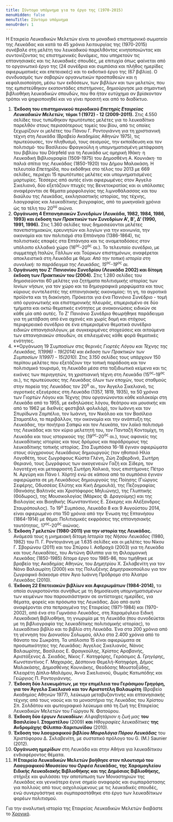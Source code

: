 ```yaml
---
title: Σύντομο υπόμνημα για το έργο της (1970-2015)
menuHidden: false
menuTitle: Σύντομο υπόμνημα
menuOrder: 1
---
```


H Εταιρεία Λευκαδικών Μελετών είναι το μοναδικό επιστημονικό σωματείο της Λευκάδας και κατά τα 45 χρόνια λειτουργίας της \(1970-2015\) συνέβαλε στη μελέτη του λευκαδικού παρελθόντος κινητοποιώντας και συντονίζοντας τις επιστημονικές δυνάμεις, που υπηρετούν τις επτανησιακές και τις λευκαδικές σπουδές, με επιτυχία όπως φαίνεται από το οργανωτικό έργο της \(24 συνέδρια και συμπόσια και πλήθος ημερίδες αφιερωματικές και επετειακές\) και το εκδοτικό έργο της \(67 βιβλία\). Ο συνδυασμός των σοβαρών οργανωτικών προσπαθειών και η κεφαλαιοποίηση, μέσω των εκδόσεων, των βιβλίων και των μελετών, που της εμπιστεύθηκαν εκατοντάδες επιστήμονες, δημιούργησε μια σημαντική βιβλιοθήκη λευκαδικών σπουδών, που θα ήταν ευτύχημα αν βρίσκονταν τρόποι να ψηφιοποιηθεί και να γίνει προσιτή και από το διαδίκτυο.

1. **Έκδοση του επιστημονικού περιοδικού *Επετηρίς Εταιρείας Λευκαδικών Μελετών,* τόμοι 1 \(1972\) - 12 \(2009-2011\).** Στις 4.550 σελίδες τους τυπώθηκαν πρωτότυπες μελέτες για το λευκαδίτικο παρελθόν στους περισσότερους τομείς του βίου, από τις οποίες ξεχωρίζουν οι μελέτες του Πάνου Γ. Ροντογιάννη για τη χριστιανική τέχνη στη Λευκάδα \(Βραβείο Ακαδημίας Αθηνών 1975\), τις πρωτεύουσες, τον πληθυσμό, τους σεισμούς, την εκπαίδευση και τον πολιτισμό· του Βασίλειου Φραγκούλη η υπομνηματισμένη μετάφραση του βιβλίου του Dörpfeld για τη Λευκάδα ως ομηρική Ιθάκη· η Λευκαδική Βιβλιογραφία \(1509-1975\) του Δημοσθένη Α. Κουνιάκη· τα παλιά σπίτια της Λευκάδας \(1850-1920\) του Δήμου Μαλακάση. Η τελευταία *Επετηρίδα,* που εκδόθηκε στο τέλος του 2013 με 669 σελίδες, περιέχει 15 πρωτότυπες μελέτες και υπομνηματισμένες μαρτυρίες. Τέσσερις από αυτές είναι αφιερωμένες στον Άγγελο Σικελιανό, δύο εξετάζουν πτυχές της Βενετοκρατίας και οι υπόλοιπες αναφέρονται σε θέματα μορφολογίας της λιμνοθάλασσας και του διαύλου της Λευκάδας, εκκλησιαστικής ιστορίας, της τέχνης, λαογραφίας και λευκαδίτικης βιογραφίας, από τα μυκηναϊκά χρόνια ώς τα τέλη του 20<sup>ού</sup> αιώνα. 
2. **Οργάνωση 4 Επτανησιακών Συνεδρίων \(Λευκάδα, 1982, 1984, 1986, 1993\) και έκδοση των *Πρακτικών* των Συνεδρίων Α', Β', Δ' \(1990, 1991, 1996\).** Στις 1.360 σελίδες τους δημοσιεύονται μελέτες πανεπιστημιακών, ερευνητών και λογίων για την κοινωνία, την οικονομία και τον πολιτισμό στα Επτάνησα \(1386-1864\), τις πολιτιστικές επαφές στα Επτάνησα και τις αναμεταδόσεις στον υπόλοιπο ελλαδικό χώρο \(16<sup>ος</sup>-20<sup>ός</sup> αι.\). Το τελευταίο συνέδριο, με συμμετοχή Ιταλών, Γάλλων και Τούρκων επιστημόνων, αναφέρεται αποκλειστικά στη Λευκάδα με θέμα: *Από την τοπική ιστορία στη συνολική: το παράδειγμα της Λευκάδας, 15<sup>ος</sup>-19<sup>ος</sup> αι.* 
3. **Οργάνωση του Ζ' Πανιονίου Συνεδρίου \(Λευκάδα 2002\) και δίτομη έκδοση των *Πρακτικών* του \(2004\).** Στις 1.280 σελίδες του δημοσιεύονται 60 μελέτες για ζητήματα πολιτισμικής ιστορίας των Ιονίων νήσων, για τον χώρο και τα δημογραφικά μορφώματα και τους κύριους συντελεστές της επτανησιακής οικονομίας: τη γη, τα αγροτικά προϊόντα και τη διακίνηση. Πρόκειται για ένα Πανιόνιο Συνέδριο - τομή από οργανωτικής και επιστημονικής πλευράς, επιμερισμένο σε δύο τμήματα και οκτώ θεματικές ενότητες με ανακοινώσεις ειδικών σε κάθε μία από αυτές. Το Ζ' Πανιόνιο Συνέδριο θεωρήθηκε παράδειγμα για τη μετάβαση από ένα αχανές και χωρίς δομή και στόχους περιφερειακό συνέδριο σε ένα επιμερισμένο θεματικά συνέδριο ειδικών επτανησιολόγων, με συγκεκριμένες στοχεύσεις και αιτούμενα των επτανησιακών σπουδών, σε επιλεγμένες κάθε φορά θεματικές ενότητες. 
4. **Οργάνωση 19 Συμποσίων στις θερινές *Γιορτές Λόγου και Τέχνης *της Λευκάδας, 1\(1996\) - 19\(2014\) και έκδοση των *Πρακτικών* των Συμποσίων 1\(1997\) - 15\(2010\).** Στις 3.150 σελίδες τους υπάρχουν 150 περίπου μελέτες που εξετάζουν την τοπική παράδοση και τον πολιτισμικό τουρισμό, τη Λευκάδα μέσα στα ταξιδιωτικά κείμενα και τις εικόνες των περιηγητών, τη χριστιανική τέχνη στη Λευκάδα \(15<sup>ος</sup>-19<sup>ος</sup> αι.\), τις πρωτεύουσες της Λευκάδας όλων των εποχών, τους σταθμούς στην πορεία της Λευκάδας τον 20<sup>ό</sup> αι., τον Άγγελο Σικελιανό, τις αγροτικές εξεγέρσεις στη Λευκάδα \(1357, 1819, 1935\), τα 50 χρόνια των Γιορτών Λόγου και Τέχνης \(που οργανώνονται κάθε καλοκαίρι στη Λευκάδα από το 1955, με εκδηλώσεις λόγου, θεάτρου και μουσικής και από το 1962 με διεθνές φεστιβάλ φολκλόρ\), τον Ιωάννη και τον Σπυρίδωνα Ζαμπέλιο, τον Ιωάννη, τον Νικόλαο και τον Βασίλειο Σταματέλο, το περιβάλλον, την οικονομία και την ανάπτυξη της Λευκάδας, την ποιήτρια Σαπφώ και τον Λευκάτα, τον λαϊκό πολιτισμό της Λευκάδας και τον κύριο μελετητή του, τον Πανταζή Κοντομίχη, τη Λευκάδα και τους ιστορικούς της \(19<sup>ος</sup>-20<sup>ός</sup> αι.\), τους αφανείς της λευκαδίτικης ιστορίας και τους δρόμους και παράδρομους της λευκαδίτικης τοπικής ιστορίας. Στα Συμπόσια 16-18 έγιναν αφιερώματα στους σύγχρονους Λευκάδιους δημιουργούς \(τον ηθοποιό Ηλία Λογοθέτη, τους ζωγράφους Κώστα Γλένη, Ζώη Ζαβερδινό, Σωτήρη Θεριανό, τους ζωγράφους των οικογενειών Γαζή και Σίδερη, τον λογοτέχνη και μεταφραστή Σωτήρη Χαλικιά, τους επιστήμονες Πέτρο Ν. Αργύρη και Πάνο Ι. Χόρτη\) ενώ σε κάποια από τα συμπόσια έγιναν αφιερώματα σε μη Λευκάδιους δημιουργούς της Ποίησης \(Γιώργος Σεφέρης, Οδυσσέας Ελύτης και Κική Δημουλά\), της Πεζογραφίας \(Θανάσης Βαλτινός και Χριστόφορος Μηλιώνης\), της Γλυπτικής \(Θόδωρος\), της Μουσικολογίας \(Μάρκος Φ. Δραγούμης\) και της Βιολογίας και Βιοηθικής \(Κωνσταντίνος Ε. Σέκερης και Αλέξανδρος Σταυρόπουλος\). Το 19<sup>ο</sup> Συμπόσιο, Λευκάδα 8 και 9 Αυγούστου 2014, είναι αφιερωμένο στα 150 χρόνια από την Ένωση της Επτανήσου \(1864-1914\) με θέμα: Πολιτισμικές εκφράσεις της επτανησιακής ταυτότητας, 17<sup>ος</sup>-20<sup>ός</sup> αιώνας. 
5. **Έκδοση 7 μελετών \(1980-2011\) για την ιστορία της Λευκάδας.** Ανάμεσά τους η μνημειακή δίτομη *Ιστορία της Νήσου Λευκάδος* \(1980, 1982\) του Π. Γ. Ροντογιάννη με 1.635 σελίδες και οι μελέτες του Νίκου Γ. Σβορώνου \(2011\) και του Σπύρου Ι. Ασδραχά \(2003\) για τη Λευκάδα και τους Λευκαδίτες, του Αντώνη Φίλιππα για τη Φιλαρμονική Λευκάδας \(1850-1985\) δίτομο έργο του 1985-86, που τιμήθηκε με βραβείο της Ακαδημίας Αθηνών, του Δημητρίου Χ. Σκλαβενίτη για τον Νάνο Βαλαωρίτη \(2000\) και της Πολυξένης Δημητρακοπούλου για τον ζωγραφικό διάκοσμο στον Άγιο Ιωάννη Πρόδρομο στο Άλατρο Λευκάδας \(2010\). 
6. **Έκδοση 22 Επετειακών βιβλίων και Αφιερωμάτων \(1984-2014\),** τα οποία συγκροτούνται συνήθως με τη δημοσίευση υπομνηματισμένων των κειμένων που παρουσιάστηκαν σε αντίστοιχες ημερίδες, για θέματα, φορείς και πρόσωπα της Λευκάδας. Δύο από αυτά αναφέρονται στα πεπραγμένα της Εταιρείας \(1971-1984\) και \(1970-2002\), από ένα στο Γυμνάσιο Λευκάδος, στη Χαραμόγλειο Ειδική Λευκαδιακή Βιβλιοθήκη, τη γνωριμία με τη Λευκάδα \(που συνοδεύεται με τη βιβλιογραφία της λευκαδίτικης πολιτισμικής ιστορίας\), το λευκαδίτικο βιβλίο και το βιβλίο στη Λευκάδα. Ένα στα 200 χρόνια από τη γέννηση του Διονυσίου Σολωμού, άλλο στα 2.400 χρόνια από το θάνατο του Σωκράτη. Τα υπόλοιπα 15 είναι αφιερώματα σε προσωπικότητες της Λευκάδας: Άγγελος Σικελιανός, Νάνος Βαλαωρίτης, Βασίλειος Ε. Φραγκούλης, Χρίστος Αραβανής, Αριστόξενος Δ. Σκιαδάς, Νίκος Γ. Κατηφόρης, Γεράσιμος Δ. Γρηγόρης, Κωνσταντίνος Γ. Μαχαιράς, Δέσποινα Θεμελή-Κατηφόρη, Δήμος Μαλακάσης, Δημοσθένης Κουνιάκης, Θεοδόσης Μουστοξύδης, Κλεαρέτη Δίπλα-Μαλάμου, Άννα Σικελιανού, Θωμάς Κατωπόδης και Γεώργιος Π. Ροντογιάννης. 
7. **Έκδοση δύο λευκωμάτων, με την επιμέλεια του Γεράσιμου Γρηγόρη, για τον Άγγελο Σικελιανό και τον Αριστοτέλη Βαλαωρίτη** \(Βραβείο Ακαδημίας Αθηνών 1977\), λεύκωμα μεταβυζαντινής και επτανησιακής τέχνης από τους ναούς και τα μοναστήρια της Λευκάδας του Χρίστου Σπ. Σολδάτου και φωτογραφικό λεύκωμα από τη ζωή της Εταιρείας Λευκαδικών Μελετών του Γιώργου Ν. Φατούρου. 
8. **Έκδοση δύο έργων Λευκαδίων:** *Αλφαβητάριον η ζωή μας* **του Βασιλείου Ι. Σταματέλου** \(2009\) **και** *Ηθογραφίες λευκαδίτικες* **της Ανδρομάχης Φίλιππα-Χαριτωνίδου** \(2010\). 
9. **Έκδοση του λαογραφικού βιβλίου *Μοιρολόγια Πόρου Λευκάδας*** του Χριστόφορου Δ. Σκλαβενίτη, με συστατικό πρόλογο του G. \(M.\) Saunier \(2012\). 
10. **Οργάνωση ημερίδων** στη Λευκάδα και στην Αθήνα για λευκαδίτικου ενδιαφέροντος θέματα. 
11. **Η Εταιρεία Λευκαδικών Μελετών βοήθησε στον πλουτισμό του Λαογραφικού Μουσείου του *Ορφέα* Λευκάδας, της Χαραμογλείου Ειδικής Λευκαδιακής Βιβλιοθήκης και της Δημόσιας Βιβλιοθήκης,** στήριξε και φυλάσσει την αποτύπωση των Μοναστηριών της Λευκάδας και γενικότερα έγινε σημείο αναφοράς και συμπαράστασης για πολλούς από τους ασχολούμενους με τις λευκαδικές σπουδές, ενώ συνεργάστηκε και συμπαραστάθηκε στο έργο των λευκαδίτικων φορέων πολιτισμού.

Για την αναλυτική ιστορία της Εταιρείας Λευκαδικών Μελετών διαβάστε το [Χρονικό](/xroniko/).